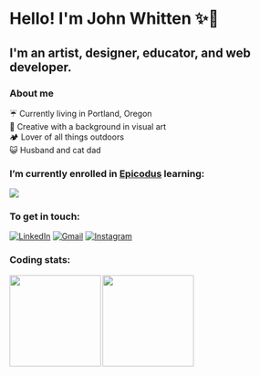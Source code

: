 # Hello! I'm John Whitten ✨🐢
## I'm an artist, designer, educator, and web developer. 
### About me
☔ Currently living in Portland, Oregon<br>
📸 Creative with a background in visual art<br>
🏕️ Lover of all things outdoors<br>
😺 Husband and cat dad<br>

### I’m currently enrolled in <a href="https://www.epicodus.com/" target="_blank">Epicodus</a> learning:

<img src="https://img.shields.io/badge/C%23-239120?style=for-the-badge&logo=c-sharp&logoColor=white" src="https://img.shields.io/badge/HTML5-E34F26?style=for-the-badge&logo=html5&logoColor=white" src="https://img.shields.io/badge/CSS3-1572B6?style=for-the-badge&logo=css3&logoColor=white" src="https://img.shields.io/badge/JavaScript-323330?style=for-the-badge&logo=javascript&logoColor=F7DF1E" src="https://img.shields.io/badge/json-5E5C5C?style=for-the-badge&logo=json&logoColor=white"/>


### To get in touch:

<a href="https://www.linkedin.com/in/johnwhitten-studio/"><img alt="LinkedIn" src="https://img.shields.io/badge/linkedin%20-%230077B5.svg?&style=for-the-badge&logo=linkedin&logoColor=white"/></a>
<a href="mailto:johnwhitten.studio@gmail.com"><img alt="Gmail" src="https://img.shields.io/badge/Gmail-D14836?style=for-the-badge&logo=gmail&logoColor=white" /></a>
<a href="https://www.instagram.com/john.whitten/?hl=en"><img alt="Instagram" src="https://img.shields.io/badge/Instagram-E4405F?style=for-the-badge&logo=instagram&logoColor=white"/></a>

### Coding stats:
<img align="left" height="160px" src="https://github-readme-stats.vercel.app/api?username=johnwhittenstudio&show_icons=true&theme=tokyonight" />
<img align="left" height="160px" src="https://github-readme-stats.vercel.app/api/top-langs/?username=johnwhittenstudio&layout=compact&theme=tokyonight" /><br>

